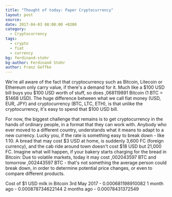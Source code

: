```yaml
---
title: "Thought of today: Paper Cryptocurrency"
layout: post
source:
date: 2017-04-03 08:00:00 +0200
category:
  - Cryptocurrency
tags:
  - crypto
  - fiat
  - currency
bg: ferdinand-stohr
bg-author: Ferdinand Stohr
author: Franz Geffke
---
```


We're all aware of the fact that cryptocurrency such as Bitcoin, Litecoin or Ethereum only carry value, if there's a demand for it. Much like a $100 USD bill buys you $100 USD worth of stuff, so does ,068119891 Bitcoin (1 BTC = $1468 USD). The huge difference between what we call fiat money (USD, EUR, JPY) and cryptocurrency (BTC, LTC, ETH), is that unlike the cryptocurrency, it's easy to spend that $100 USD bill.

For now, the biggest challenge that remains is to get cryptocurrency in the hands of ordinary people, in a format that they can work with. Anybody who ever moved to a different country, understands what it means to adapt to a new currency. Lucky you, if the rate is something easy to break down - like 1:10. A bread that may cost $3 USD at home, is suddenly 3,600 FC (foreign currency), and the cab ride around town doesn't cost $18 USD but 21,000 FC. Imagine what will happen, if your bakery starts charging for the bread in Bitcoin: Due to volatile markets, today it may cost ,002043597 BTC and tomorrow ,002443597 BTC - that's not something the average person could break down, in order to determine potential price changes, or even to compare different products.

Cost of $1 USD milk in Bitcoin
3rd May 2017 - 0.000681198910082
1 month ago - 0.000878734622144
2 months ago - 0.00078431372549
